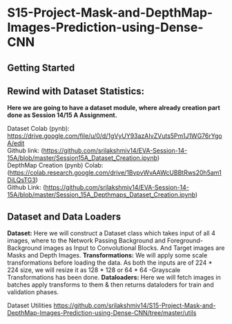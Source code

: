 # S15-Project-Mask-and-DepthMap-Images-Prediction-using-Dense-CNN <br>

## Getting Started ## 
## Rewind with Dataset Statistics: ##

**Here we are going to have a dataset module, where already creation part done as Session 14/15 A Assignment.** <br>

Dataset Colab (pynb): https://drive.google.com/file/u/0/d/1gVyUY93azAIvZVuts5Pm1J1WG76rYgoA/edit <br>
Github link: (https://github.com/srilakshmiv14/EVA-Session-14-15A/blob/master/Session15A_Dataset_Creation.ipynb) <br>
DepthMap Creation (pynb) Colab: (https://colab.research.google.com/drive/1BvpvWvAAWcUBBtRws20h5am1DiLQsTG3) <br>
Github Link: (https://github.com/srilakshmiv14/EVA-Session-14-15A/blob/master/Session_15A_Depthmaps_Dataset_Creation.ipynb) <br>


## Dataset and Data Loaders ##
**Dataset:** Here we will construct a Dataset class which takes input of all 4 images, where to the Network Passing Background and Foreground- Background images as Input to Convolutional Blocks.
And Target images are Masks and Depth Images.
**Transformations:** We will apply some scale transformations before loading the data.
As both the inputs are of 224 * 224 size, we will resize it as 128 * 128 or 64 * 64
-Grayscale Transformations has been done.
**Dataloaders:** Here we will fetch images in batches apply transforms to them & then returns dataloders for train and validation phases.

Dataset Utilities https://github.com/srilakshmiv14/S15-Project-Mask-and-DepthMap-Images-Prediction-using-Dense-CNN/tree/master/utils <br>
